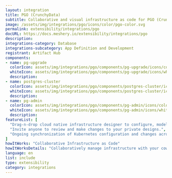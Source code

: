 ```yaml
---
layout: integration
title: PGO (CrunchyData)
subtitle: Collaborative and visual infrastructure as code for PGO (CrunchyData)
image: /assets/img/integrations/pgo/icons/color/pgo-color.svg
permalink: extensibility/integrations/pgo
docURL: https://docs.meshery.io/extensibility/integrations/pgo
description: 
integrations-category: Database
integrations-subcategory: App Definition and Development
registrant: Artifact Hub
components: 
- name: pg-upgrade
  colorIcon: assets/img/integrations/pgo/components/pg-upgrade/icons/color/pg-upgrade-color.svg
  whiteIcon: assets/img/integrations/pgo/components/pg-upgrade/icons/white/pg-upgrade-white.svg
  description: 
- name: postgres-cluster
  colorIcon: assets/img/integrations/pgo/components/postgres-cluster/icons/color/postgres-cluster-color.svg
  whiteIcon: assets/img/integrations/pgo/components/postgres-cluster/icons/white/postgres-cluster-white.svg
  description: 
- name: pg-admin
  colorIcon: assets/img/integrations/pgo/components/pg-admin/icons/color/pg-admin-color.svg
  whiteIcon: assets/img/integrations/pgo/components/pg-admin/icons/white/pg-admin-white.svg
  description: 
featureList: [
  "Drag-n-drop cloud native infrastructure designer to configure, model, and deploy your workloads.",
  "Invite anyone to review and make changes to your private designs.",
  "Ongoing synchronization of Kubernetes configuration and changes across any number of clusters."
]
howItWorks: "Collaborative Infrastructure as Code"
howItWorksDetails: "Collaboratively manage infrastructure with your coworkers synchronously sharing the same designs."
language: en
list: include
type: extensibility
category: integrations
---
```

